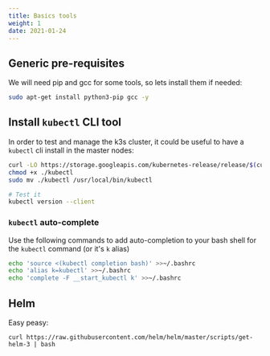 ```yaml
---
title: Basics tools
weight: 1
date: 2021-01-24
---
```


## Generic pre-requisites

We will need pip and gcc for some tools, so lets install them if needed:

```bash
sudo apt-get install python3-pip gcc -y
```

## Install `kubectl` CLI tool

In order to test and manage the k3s cluster, it could be useful to have a `kubectl` cli install in the master nodes:

```bash
curl -LO https://storage.googleapis.com/kubernetes-release/release/$(curl -s https://storage.googleapis.com/kubernetes-release/release/stable.txt)/bin/linux/amd64/kubectl
chmod +x ./kubectl
sudo mv ./kubectl /usr/local/bin/kubectl

# Test it
kubectl version --client
```

### `kubectl` auto-complete

Use the following commands to add auto-completion to your bash shell for the `kubectl` command \(or it's `k` alias\)

```bash
echo 'source <(kubectl completion bash)' >>~/.bashrc
echo 'alias k=kubectl' >>~/.bashrc
echo 'complete -F __start_kubectl k' >>~/.bashrc
```

## Helm

Easy peasy:

```text
curl https://raw.githubusercontent.com/helm/helm/master/scripts/get-helm-3 | bash
```
